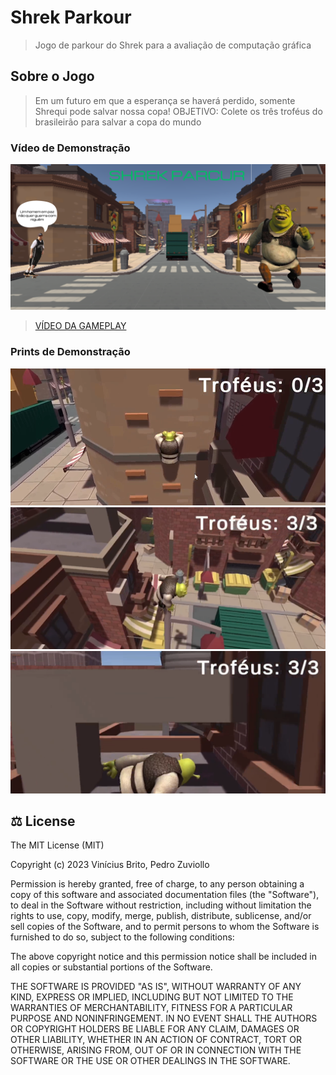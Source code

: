 # Shrek Parkour

> Jogo de parkour do Shrek para a avaliação de computação gráfica

## Sobre o Jogo

> Em um futuro em que a esperança se haverá perdido, somente Shrequi pode salvar nossa copa!
> OBJETIVO: Colete os três troféus do brasileirão para salvar a copa do mundo

### Vídeo de Demonstração

[![Video do Jogo](./docs/title-screen.png)](https://youtu.be/32nQ0kBwNiY)

> [VÍDEO DA GAMEPLAY](https://youtu.be/32nQ0kBwNiY)

### Prints de Demonstração

<img src="./docs/print1.png" alt="Shrek Parcur 1">

<img src="./docs/print2.png" alt="Shrek Parcur 2">

<img src="./docs/print3.png" alt="Shrek Parcur 3">

## ‍⚖️ License
The MIT License (MIT)

Copyright (c) 2023 Vinícius Brito, Pedro Zuviollo

Permission is hereby granted, free of charge, to any person obtaining a copy of this software and associated documentation files (the "Software"), to deal in the Software without restriction, including without limitation the rights to use, copy, modify, merge, publish, distribute, sublicense, and/or sell copies of the Software, and to permit persons to whom the Software is furnished to do so, subject to the following conditions:

The above copyright notice and this permission notice shall be included in all copies or substantial portions of the Software.

THE SOFTWARE IS PROVIDED "AS IS", WITHOUT WARRANTY OF ANY KIND, EXPRESS OR IMPLIED, INCLUDING BUT NOT LIMITED TO THE WARRANTIES OF MERCHANTABILITY, FITNESS FOR A PARTICULAR PURPOSE AND NONINFRINGEMENT. IN NO EVENT SHALL THE AUTHORS OR COPYRIGHT HOLDERS BE LIABLE FOR ANY CLAIM, DAMAGES OR OTHER LIABILITY, WHETHER IN AN ACTION OF CONTRACT, TORT OR OTHERWISE, ARISING FROM, OUT OF OR IN CONNECTION WITH THE SOFTWARE OR THE USE OR OTHER DEALINGS IN THE SOFTWARE.
